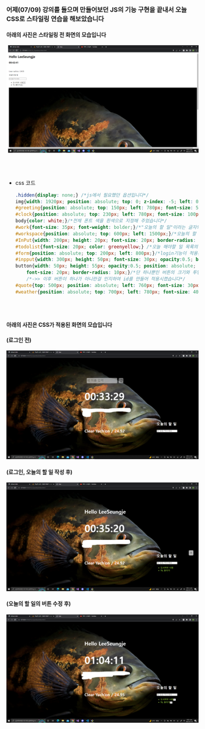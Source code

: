 ### 어제(07/09) 강의를 들으며 만들어보던 JS의 기능 구현을 끝내서 오늘 CSS로 스타일링 연습을 해보았습니다
<h4>아래의  사진은 스타일링 전 화면의 모습입니다</h4>
<img src="화면 캡처 2022-07-10 초기.png">
<br>
<br>
<br>
<br>

+ css 코드
    ```css
    .hidden{display: none;} /*js에서 필요했던 옵션입니다*/
    img{width: 1920px; position: absolute; top: 0; z-index: -5; left: 0; height: 969px;}/*사진의 크기와 위치를 맞추어 주었습니다*/
    #greeting{position: absolute; top: 150px; left: 780px; font-size: 50px;}/*로그인 후 인사말의 크기와 위치를 맞추어 주었습니다*/
    #clock{position: absolute; top: 230px; left: 780px; font-size: 100px;}/*시계의 폰트 크기와 위치를 지정해 주었습니다*/
    body{color: white;}/*전체 폰트 색을 흰색으로 지정해 주었습니다*/
    #work{font-size: 35px; font-weight: bolder;}/*"오늘의 할 일"이라는 글자의 크기와 두께를 지정해 주었습니다*/
    #workspace{position: absolute; top: 600px; left: 1500px;}/*오늘의 할 일이 들어갈 p태그와 form태그가 들어간 div태그의 위치를 지정해 주었습니다*/
    #InPut{width: 200px; height: 20px; font-size: 20px; border-radius: 5px;}/*위 div태그 안의 form태그 안의 input태그의 크기와 폰트 크기를 지정해 주었습니다*/
    #todolist{font-size: 20px; color: greenyellow;} /*오늘 해야할 일 목록의 색과 폰트 크기를 지정해 주었습니다*/
    #form{position: absolute; top: 200px; left: 800px;}/*login기능이 적용된 form태그의 위치를 지정해 주었습니다*/
    #inpput{width: 300px; height: 50px; font-size: 30px; opacity:0.5; border-radius: 10px;}/*위 form태그 안의 input태그의 투명도와 테두리, 크기 등을 지정해 주었습니다*/
    button{width: 50px; height: 55px; opacity:0.5; position: absolute; top: 1px; left: 320px;
        font-size: 20px; border-radius: 10px;}/*단 하나뿐인 버튼의 크기와 투명도, 위치 등을 지정해 주었습니다*/
        /*->> 이후 버튼이 하나가 아니란걸 인지하여 id를 만들어 적용시켰습니다*/
    #quote{top: 500px; position: absolute; left: 760px; font-size: 30px;}/*명언의 크기와 위치를 지정해 주었습니다*/
    #weather{position: absolute; top: 700px; left: 780px; font-size: 40px; font-weight: bolder;}/*날씨의 크기와 두께, 위치를 지정해 주었습니다*/
    ```
<br><br>

<h4>아래의  사진은 CSS가 적용된 화면의 모습입니다</h4>
<h4>(로그인 전)</h4>
<img src="2022-07-10 css적용1.png">
<h4>(로그인, 오늘의 할 일 작성 후)</h4>
<img src="2022-07-10 css적용2.png">
<h4>(오늘의 할 일의 버튼 수정 후)</h4>
<img src="화면 캡처 2022-07-10 010426.png">